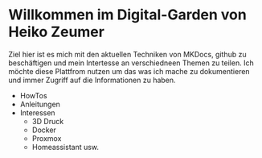 # Willkommen im Digital-Garden von Heiko Zeumer

Ziel hier ist es mich mit den aktuellen Techniken von MKDocs, github zu beschäftigen und mein Intertesse an verschiedneen Themen zu teilen.
Ich möchte diese Plattfrom nutzen um das was ich mache zu dokumentieren und immer Zugriff auf die Informationen zu haben.

- HowTos
- Anleitungen
- Interessen
  - 3D Druck
  - Docker
  - Proxmox
  - Homeassistant
  usw.
